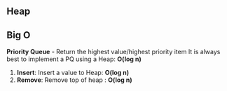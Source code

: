 ## Heap

## Big O

**Priority Queue** - Return the highest value/highest priority item
It is always best to implement a PQ using a Heap:  **O(log n)**

1. **Insert**: Insert a value to Heap: **O(log n)**
2. **Remove**: Remove top of heap :  **O(log n)**